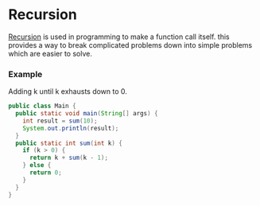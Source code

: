 # Recursion

[Recursion](https://www.w3schools.com/java/java_recursion.asp) is used in programming to make a function call itself. this provides a way to break complicated problems down into simple problems which are easier to solve. 


### Example

Adding k until k exhausts down to 0.

```java
public class Main {
  public static void main(String[] args) {
    int result = sum(10);
    System.out.println(result);
  }
  public static int sum(int k) {
    if (k > 0) {
      return k + sum(k - 1);
    } else {
      return 0;
    }
  }
}
```